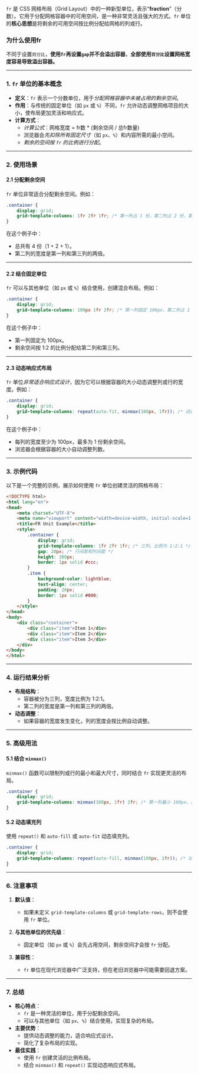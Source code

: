 `fr` 是 CSS 网格布局（Grid Layout）中的一种新型单位，表示“**fraction**”（分数）。它用于分配网格容器中的可用空间，是一种非常灵活且强大的方式。`fr` 单位的**核心思想**是将剩余的可用空间按比例分配给网格的列或行。

### 为什么使用fr

不同于设置`百分比`，**使用`fr`再设置`gap`并不会溢出容器**，**全部使用`百分比`设置网格宽度容易导致溢出容器。**

---

### 1. `fr` 单位的基本概念

- **定义**：`fr` 表示一个分数单位，用于*分配网格容器中未被占用的剩余空间*。
- **作用**：与传统的固定单位（如 `px` 或 `%`）不同，`fr` 允许动态调整网格项目的大小，使布局更加灵活和响应式。
- **计算方式**：
  - *计算公式*：网格宽度 = fr数 * (剩余空间 / 总fr数量)
  - 浏览器会*先扣除所有固定尺寸*（如 `px`、`%`）和内容所需的最小空间。
  - *剩余的空间按 `fr` 的比例进行分配*。

---

### 2. 使用场景

#### 2.1 分配剩余空间
`fr` 单位非常适合分配剩余空间。例如：

```css
.container {
    display: grid;
    grid-template-columns: 1fr 2fr 1fr; /* 第一列占 1 份，第二列占 2 份，第三列占 1 份 */
}
```

在这个例子中：
- 总共有 4 份（1 + 2 + 1）。
- 第二列的宽度是第一列和第三列的两倍。

---

#### 2.2 结合固定单位
`fr` 可以与其他单位（如 `px` 或 `%`）结合使用，创建混合布局。例如：

```css
.container {
    display: grid;
    grid-template-columns: 100px 1fr 2fr; /* 第一列固定 100px，第二列占 1 份，第三列占 2 份 */
}
```

在这个例子中：
- 第一列固定为 100px。
- 剩余空间按 1:2 的比例分配给第二列和第三列。

---

#### 2.3 动态响应式布局
`fr` 单位*非常适合响应式设计*，因为它可以根据容器的大小动态调整列或行的宽度。例如：

```css
.container {
    display: grid;
    grid-template-columns: repeat(auto-fit, minmax(100px, 1fr)); /* 动态填充列 */
}
```

在这个例子中：
- 每列的宽度至少为 100px，最多为 1 份剩余空间。
- 浏览器会根据容器的大小自动调整列数。

---

### 3. 示例代码

以下是一个完整的示例，展示如何使用 `fr` 单位创建灵活的网格布局：

```html
<!DOCTYPE html>
<html lang="en">
<head>
    <meta charset="UTF-8">
    <meta name="viewport" content="width=device-width, initial-scale=1.0">
    <title>FR Unit Example</title>
    <style>
        .container {
            display: grid;
            grid-template-columns: 1fr 2fr 1fr; /* 三列，比例为 1:2:1 */
            gap: 20px; /* 行间距和列间距 */
            height: 300px;
            border: 1px solid #ccc;
        }
        .item {
            background-color: lightblue;
            text-align: center;
            padding: 20px;
            border: 1px solid #000;
        }
    </style>
</head>
<body>
    <div class="container">
        <div class="item">Item 1</div>
        <div class="item">Item 2</div>
        <div class="item">Item 3</div>
    </div>
</body>
</html>
```

---

### 4. 运行结果分析

- **布局结构**：
  - 容器被分为三列，宽度比例为 1:2:1。
  - 第二列的宽度是第一列和第三列的两倍。
- **动态调整**：
  - 如果容器的宽度发生变化，列的宽度会按比例自动调整。

---

### 5. 高级用法

#### 5.1 结合 `minmax()`
`minmax()` 函数可以限制列或行的最小和最大尺寸，同时结合 `fr` 实现更灵活的布局。

```css
.container {
    display: grid;
    grid-template-columns: minmax(100px, 1fr) 2fr; /* 第一列最小 100px，最大 1fr；第二列占 2 份 */
}
```

#### 5.2 动态填充列
使用 `repeat()` 和 `auto-fill` 或 `auto-fit` 动态填充列。

```css
.container {
    display: grid;
    grid-template-columns: repeat(auto-fill, minmax(100px, 1fr)); /* 动态填充列 */
}
```

---

### 6. 注意事项

1. **默认值**：
   - 如果未定义 `grid-template-columns` 或 `grid-template-rows`，则不会使用 `fr` 单位。

2. **与其他单位的优先级**：
   - 固定单位（如 `px` 或 `%`）会先占用空间，剩余空间才会按 `fr` 分配。

3. **兼容性**：
   - `fr` 单位在现代浏览器中广泛支持，但在老旧浏览器中可能需要回退方案。

---

### 7. 总结

- **核心特点**：
  - `fr` 是一种灵活的单位，用于分配剩余空间。
  - 可以与其他单位（如 `px`、`%`）结合使用，实现复杂的布局。
- **主要优势**：
  - 提供动态调整的能力，适合响应式设计。
  - 简化了复杂布局的实现。
- **最佳实践**：
  - 使用 `fr` 创建灵活的比例布局。
  - 结合 `minmax()` 和 `repeat()` 实现动态响应式布局。
